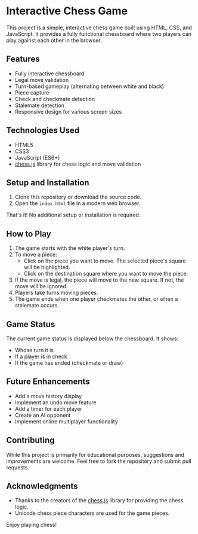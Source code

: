 # Interactive Chess Game

This project is a simple, interactive chess game built using HTML, CSS, and JavaScript. It provides a fully functional chessboard where two players can play against each other in the browser.

## Features

- Fully interactive chessboard
- Legal move validation
- Turn-based gameplay (alternating between white and black)
- Piece capture
- Check and checkmate detection
- Stalemate detection
- Responsive design for various screen sizes

## Technologies Used

- HTML5
- CSS3
- JavaScript (ES6+)
- [chess.js](https://github.com/jhlywa/chess.js) library for chess logic and move validation

## Setup and Installation

1. Clone this repository or download the source code.
2. Open the `index.html` file in a modern web browser.

That's it! No additional setup or installation is required.

## How to Play

1. The game starts with the white player's turn.
2. To move a piece:
   - Click on the piece you want to move. The selected piece's square will be highlighted.
   - Click on the destination square where you want to move the piece.
3. If the move is legal, the piece will move to the new square. If not, the move will be ignored.
4. Players take turns moving pieces.
5. The game ends when one player checkmates the other, or when a stalemate occurs.

## Game Status

The current game status is displayed below the chessboard. It shows:
- Whose turn it is
- If a player is in check
- If the game has ended (checkmate or draw)

## Future Enhancements

- Add a move history display
- Implement an undo move feature
- Add a timer for each player
- Create an AI opponent
- Implement online multiplayer functionality

## Contributing

While this project is primarily for educational purposes, suggestions and improvements are welcome. Feel free to fork the repository and submit pull requests.

## Acknowledgments

- Thanks to the creators of the [chess.js](https://github.com/jhlywa/chess.js) library for providing the chess logic.
- Unicode chess piece characters are used for the game pieces.

Enjoy playing chess!